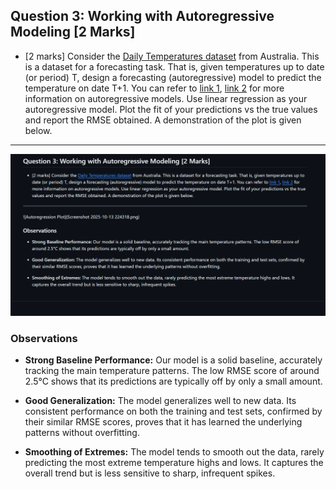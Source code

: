 ## Question 3: Working with Autoregressive Modeling [2 Marks]

* [2 marks] Consider the [Daily Temperatures dataset](https://raw.githubusercontent.com/jbrownlee/Datasets/master/daily-temperatures.csv) from Australia. This is a dataset for a forecasting task. That is, given temperatures up to date (or period) T, design a forecasting (autoregressive) model to predict the temperature on date T+1. You can refer to [link 1](https://en.wikipedia.org/wiki/Autoregressive_model), [link 2](https://machinelearningmastery.com/autoregression-models-time-series-forecasting-python/) for more information on autoregressive models. Use linear regression as your autoregressive model. Plot the fit of your predictions vs the true values and report the RMSE obtained. A demonstration of the plot is given below.

---
![Autoregression Plot](autoregression_plot.png.png)


### Observations

* **Strong Baseline Performance:** Our model is a solid baseline, accurately tracking the main temperature patterns. The low RMSE score of around 2.5°C shows that its predictions are typically off by only a small amount.

* **Good Generalization:** The model generalizes well to new data. Its consistent performance on both the training and test sets, confirmed by their similar RMSE scores, proves that it has learned the underlying patterns without overfitting.


* **Smoothing of Extremes:** The model tends to smooth out the data, rarely predicting the most extreme temperature highs and lows. It captures the overall trend but is less sensitive to sharp, infrequent spikes.



